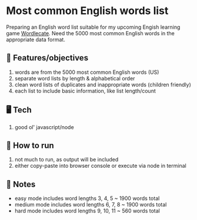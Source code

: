 # Most common English words list

Preparing an English word list suitable for my upcoming Engish learning game [Wordlecate](https://wordlecate.netlify.app/). Need the 5000 most common English words in the appropriate data format.

## 🏁 Features/objectives

1. words are from the 5000 most common English words (US)
2. separate word lists by length & alphabetical order
3. clean word lists of duplicates and inappropriate words (children friendly)
4. each list to include basic information, like list length/count

## 🖥️ Tech

1. good ol' javascript/node

## 🚀 How to run

1. not much to run, as output will be included
2. either copy-paste into browser console or execute via node in terminal

## 📝 Notes

- easy mode includes word lengths 3, 4, 5 ~ 1900 words total
- medium mode includes word lengths 6, 7, 8 ~ 1900 words total
- hard mode includes word lengths 9, 10, 11 ~ 560 words total
